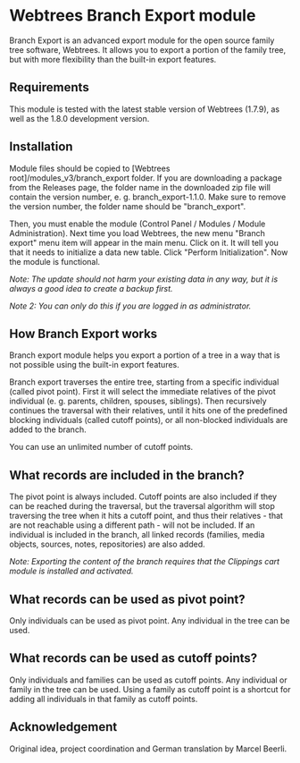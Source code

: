 # Webtrees Branch Export module

Branch Export is an advanced export module for the open source family tree software, Webtrees. It allows you to export a portion of the family tree, but with more flexibility than the built-in export features.

## Requirements

This module is tested with the latest stable version of Webtrees (1.7.9), as well as the 1.8.0 development version.

## Installation

Module files should be copied to [Webtrees root]/modules_v3/branch_export folder. If you are downloading a package from the Releases page, the folder name in the downloaded zip file will contain the version number, e. g. branch_export-1.1.0. Make sure to remove the version number, the folder name should be "branch_export".

Then, you must enable the module (Control Panel / Modules / Module Administration). Next time you load Webtrees, the new menu "Branch export" menu item will appear in the main menu. Click on it. It will tell you that it needs to initialize a data new table. Click "Perform Initialization". Now the module is functional.

*Note: The update should not harm your existing data in any way, but it is always a good idea to create a backup first.* 

*Note 2: You can only do this if you are logged in as administrator.*

## How Branch Export works

Branch export module helps you export a portion of a tree in a way that is not possible using the built-in export features.

Branch export traverses the entire tree, starting from a specific individual (called pivot point). First it will select the immediate relatives of the pivot individual (e. g. parents, children, spouses, siblings). Then recursively continues the traversal with their relatives, until it hits one of the predefined blocking individuals (called cutoff points), or all non-blocked individuals are added to the branch.

You can use an unlimited number of cutoff points.

## What records are included in the branch?

The pivot point is always included. Cutoff points are also included if they can be reached during the traversal, but the traversal algorithm will stop traversing the tree when it hits a cutoff point, and thus their relatives - that are not reachable using a different path - will not be included. If an individual is included in the branch, all linked records (families, media objects, sources, notes, repositories) are also added.

*Note: Exporting the content of the branch requires that the Clippings cart module is installed and activated.*

## What records can be used as pivot point?

Only individuals can be used as pivot point. Any individual in the tree can be used.

## What records can be used as cutoff points?

Only individuals and families can be used as cutoff points. Any individual or family in the tree can be used. Using a family as cutoff point is a shortcut for adding all individuals in that family as cutoff points.

## Acknowledgement

Original idea, project coordination and German translation by Marcel Beerli.
